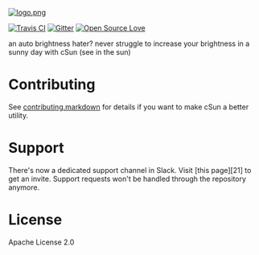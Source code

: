 [![logo.png][3]][2]

[![Travis CI][5]][4] [![Gitter][17]][18] [![Open Source Love](https://badges.frapsoft.com/os/v1/open-source.svg?v=103)](https://github.com/ellerbrock/open-source-badges/)


an auto brightness hater? never struggle to increase your brightness in a sunny day with cSun (see in the sun)
# Contributing

See [contributing.markdown][14] for details if you want to make cSun a better utility.

# Support

There's now a dedicated support channel in Slack. Visit [this page][21] to get an invite. Support requests won't be handled through the repository anymore.

# License

Apache License 2.0

[1]: https://github.com/bevacqua/dragula/blob/master/resources/demo.png
[2]: https://github.com/hamedbaatour/cSun
[3]: http://i.imgur.com/yv0LEqA.jpg
[4]: https://travis-ci.org/hamedbaatour/cSun
[5]: https://travis-ci.org/hamedbaatour/cSun.svg

[14]: https://github.com/bevacqua/dragula/blob/master/.github/contributing.markdown
[17]: https://badges.gitter.im/Join%20Chat.svg
[18]: https://gitter.im/csun-app/Lobby?utm_source=share-link&utm_medium=link&utm_campaign=share-link
